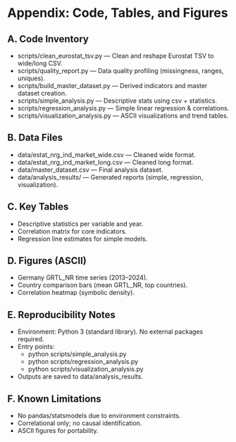 # Appendix: Code, Tables, and Figures

## A. Code Inventory

- scripts/clean_eurostat_tsv.py — Clean and reshape Eurostat TSV to wide/long CSV.
- scripts/quality_report.py — Data quality profiling (missingness, ranges, uniques).
- scripts/build_master_dataset.py — Derived indicators and master dataset creation.
- scripts/simple_analysis.py — Descriptive stats using csv + statistics.
- scripts/regression_analysis.py — Simple linear regression & correlations.
- scripts/visualization_analysis.py — ASCII visualizations and trend tables.

## B. Data Files

- data/estat_nrg_ind_market_wide.csv — Cleaned wide format.
- data/estat_nrg_ind_market_long.csv — Cleaned long format.
- data/master_dataset.csv — Final analysis dataset.
- data/analysis_results/ — Generated reports (simple, regression, visualization).

## C. Key Tables

- Descriptive statistics per variable and year.
- Correlation matrix for core indicators.
- Regression line estimates for simple models.

## D. Figures (ASCII)

- Germany GRTL_NR time series (2013–2024).
- Country comparison bars (mean GRTL_NR, top countries).
- Correlation heatmap (symbolic density).

## E. Reproducibility Notes

- Environment: Python 3 (standard library). No external packages required.
- Entry points:
  - python scripts/simple_analysis.py
  - python scripts/regression_analysis.py
  - python scripts/visualization_analysis.py
- Outputs are saved to data/analysis_results.

## F. Known Limitations

- No pandas/statsmodels due to environment constraints.
- Correlational only; no causal identification.
- ASCII figures for portability.



